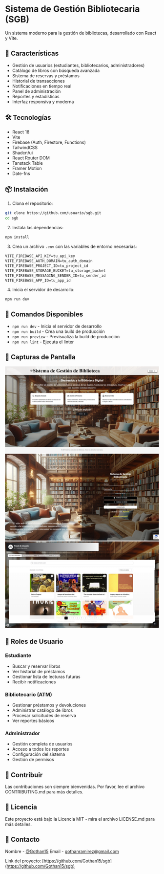 # Sistema de Gestión Bibliotecaria (SGB)

Un sistema moderno para la gestión de bibliotecas, desarrollado con React y Vite.

## 🚀 Características

- Gestión de usuarios (estudiantes, bibliotecarios, administradores)
- Catálogo de libros con búsqueda avanzada
- Sistema de reservas y préstamos
- Historial de transacciones
- Notificaciones en tiempo real
- Panel de administración
- Reportes y estadísticas
- Interfaz responsiva y moderna

## 🛠️ Tecnologías

- React 18
- Vite
- Firebase (Auth, Firestore, Functions)
- TailwindCSS
- Shadcn/ui
- React Router DOM
- Tanstack Table
- Framer Motion
- Date-fns

## 📦 Instalación

1. Clona el repositorio:

```bash
git clone https://github.com/usuario/sgb.git
cd sgb
```

2. Instala las dependencias:

```bash
npm install
```

3. Crea un archivo `.env` con las variables de entorno necesarias:

```env
VITE_FIREBASE_API_KEY=tu_api_key
VITE_FIREBASE_AUTH_DOMAIN=tu_auth_domain
VITE_FIREBASE_PROJECT_ID=tu_project_id
VITE_FIREBASE_STORAGE_BUCKET=tu_storage_bucket
VITE_FIREBASE_MESSAGING_SENDER_ID=tu_sender_id
VITE_FIREBASE_APP_ID=tu_app_id
```

4. Inicia el servidor de desarrollo:

```bash
npm run dev
```

## 🔧 Comandos Disponibles

- `npm run dev` - Inicia el servidor de desarrollo
- `npm run build` - Crea una build de producción
- `npm run preview` - Previsualiza la build de producción
- `npm run lint` - Ejecuta el linter

## 📱 Capturas de Pantalla

![Bienvenida](screenshots/dashboard.png)
![Inicio](screenshots/loans.png)
![Catálogo](screenshots/catalog.png)

## 👥 Roles de Usuario

### Estudiante

- Buscar y reservar libros
- Ver historial de préstamos
- Gestionar lista de lecturas futuras
- Recibir notificaciones

### Bibliotecario (ATM)

- Gestionar préstamos y devoluciones
- Administrar catálogo de libros
- Procesar solicitudes de reserva
- Ver reportes básicos

### Administrador

- Gestión completa de usuarios
- Acceso a todos los reportes
- Configuración del sistema
- Gestión de permisos

## 🤝 Contribuir

Las contribuciones son siempre bienvenidas. Por favor, lee el archivo CONTRIBUTING.md para más detalles.

## 📄 Licencia

Este proyecto está bajo la Licencia MIT - mira el archivo LICENSE.md para más detalles.

## 📧 Contacto

Nombre - [@Gothan15](https://twitter.com/Gothan15)
Email - gothanramirez@gmail.com

Link del proyecto: [https://github.com/Gothan15/sgb](https://github.com/Gothan15/sgb)
